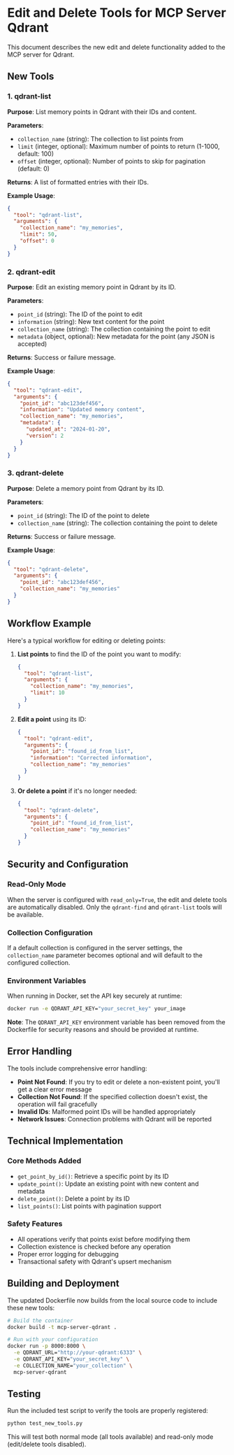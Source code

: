 # Edit and Delete Tools for MCP Server Qdrant

This document describes the new edit and delete functionality added to the MCP server for Qdrant.

## New Tools

### 1. qdrant-list
**Purpose**: List memory points in Qdrant with their IDs and content.

**Parameters**:
- `collection_name` (string): The collection to list points from
- `limit` (integer, optional): Maximum number of points to return (1-1000, default: 100)
- `offset` (integer, optional): Number of points to skip for pagination (default: 0)

**Returns**: A list of formatted entries with their IDs.

**Example Usage**:
```json
{
  "tool": "qdrant-list",
  "arguments": {
    "collection_name": "my_memories",
    "limit": 50,
    "offset": 0
  }
}
```

### 2. qdrant-edit
**Purpose**: Edit an existing memory point in Qdrant by its ID.

**Parameters**:
- `point_id` (string): The ID of the point to edit
- `information` (string): New text content for the point
- `collection_name` (string): The collection containing the point to edit
- `metadata` (object, optional): New metadata for the point (any JSON is accepted)

**Returns**: Success or failure message.

**Example Usage**:
```json
{
  "tool": "qdrant-edit",
  "arguments": {
    "point_id": "abc123def456",
    "information": "Updated memory content",
    "collection_name": "my_memories",
    "metadata": {
      "updated_at": "2024-01-20",
      "version": 2
    }
  }
}
```

### 3. qdrant-delete
**Purpose**: Delete a memory point from Qdrant by its ID.

**Parameters**:
- `point_id` (string): The ID of the point to delete
- `collection_name` (string): The collection containing the point to delete

**Returns**: Success or failure message.

**Example Usage**:
```json
{
  "tool": "qdrant-delete",
  "arguments": {
    "point_id": "abc123def456",
    "collection_name": "my_memories"
  }
}
```

## Workflow Example

Here's a typical workflow for editing or deleting points:

1. **List points** to find the ID of the point you want to modify:
   ```json
   {
     "tool": "qdrant-list",
     "arguments": {
       "collection_name": "my_memories",
       "limit": 10
     }
   }
   ```

2. **Edit a point** using its ID:
   ```json
   {
     "tool": "qdrant-edit",
     "arguments": {
       "point_id": "found_id_from_list",
       "information": "Corrected information",
       "collection_name": "my_memories"
     }
   }
   ```

3. **Or delete a point** if it's no longer needed:
   ```json
   {
     "tool": "qdrant-delete",
     "arguments": {
       "point_id": "found_id_from_list",
       "collection_name": "my_memories"
     }
   }
   ```

## Security and Configuration

### Read-Only Mode
When the server is configured with `read_only=True`, the edit and delete tools are automatically disabled. Only the `qdrant-find` and `qdrant-list` tools will be available.

### Collection Configuration
If a default collection is configured in the server settings, the `collection_name` parameter becomes optional and will default to the configured collection.

### Environment Variables
When running in Docker, set the API key securely at runtime:

```bash
docker run -e QDRANT_API_KEY="your_secret_key" your_image
```

**Note**: The `QDRANT_API_KEY` environment variable has been removed from the Dockerfile for security reasons and should be provided at runtime.

## Error Handling

The tools include comprehensive error handling:

- **Point Not Found**: If you try to edit or delete a non-existent point, you'll get a clear error message
- **Collection Not Found**: If the specified collection doesn't exist, the operation will fail gracefully
- **Invalid IDs**: Malformed point IDs will be handled appropriately
- **Network Issues**: Connection problems with Qdrant will be reported

## Technical Implementation

### Core Methods Added
- `get_point_by_id()`: Retrieve a specific point by its ID
- `update_point()`: Update an existing point with new content and metadata
- `delete_point()`: Delete a point by its ID
- `list_points()`: List points with pagination support

### Safety Features
- All operations verify that points exist before modifying them
- Collection existence is checked before any operation
- Proper error logging for debugging
- Transactional safety with Qdrant's upsert mechanism

## Building and Deployment

The updated Dockerfile now builds from the local source code to include these new tools:

```bash
# Build the container
docker build -t mcp-server-qdrant .

# Run with your configuration
docker run -p 8000:8000 \
  -e QDRANT_URL="http://your-qdrant:6333" \
  -e QDRANT_API_KEY="your_secret_key" \
  -e COLLECTION_NAME="your_collection" \
  mcp-server-qdrant
```

## Testing

Run the included test script to verify the tools are properly registered:

```bash
python test_new_tools.py
```

This will test both normal mode (all tools available) and read-only mode (edit/delete tools disabled).